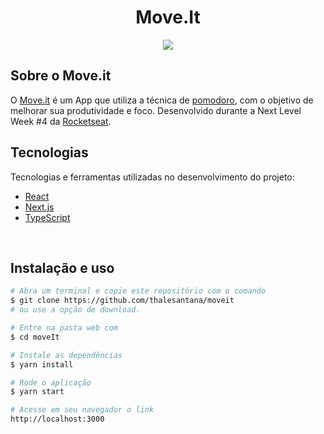 <h1 align="center">Move.It</h1>

<p align="center" >
  <img src="https://i.picasion.com/pic90/27adfebb8d1f67a180e30f9f2bbd70fd.gif"/>
</p>

## Sobre o Move.it

O [Move.it](https://moveit-thalesantana.vercel.app/) é um App que utiliza a técnica de [pomodoro](https://pt.wikipedia.org/wiki/T%C3%A9cnica_pomodoro), com o objetivo de melhorar sua produtividade e foco. Desenvolvido durante a Next Level Week #4 da [Rocketseat](https://rocketseat.com.br/).

## Tecnologias

Tecnologias e ferramentas utilizadas no desenvolvimento do projeto:

- [React](https://reactjs.org/)
- [Next.js](https://nextjs.org/)
- [TypeScript](https://www.typescriptlang.org/)
<br>

## Instalação e uso

```bash
# Abra um terminal e copie este repositório com o comando
$ git clone https://github.com/thalesantana/moveit
# ou use a opção de download.

# Entre na pasta web com 
$ cd moveIt

# Instale as dependências
$ yarn install

# Rode o aplicação
$ yarn start

# Acesse em seu navegador o link
http://localhost:3000
```

<br>
